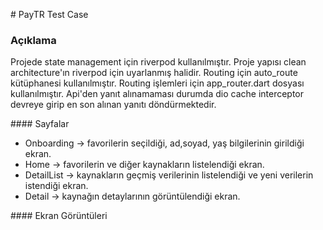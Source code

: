 # PayTR Test Case

### Açıklama

Projede state management için riverpod kullanılmıştır. Proje yapısı clean architecture'ın riverpod için uyarlanmış halidir.
Routing için auto_route kütüphanesi kullanılmıştır. Routing işlemleri için app_router.dart dosyası kullanılmıştır.
Api'den yanıt alınamaması durumda dio cache interceptor devreye girip en son alınan yanıtı döndürmektedir.


#### Sayfalar
- Onboarding -> favorilerin seçildiği, ad,soyad, yaş bilgilerinin girildiği ekran.
- Home -> favorilerin ve diğer kaynakların listelendiği ekran.
- DetailList -> kaynakların geçmiş verilerinin listelendiği ve yeni verilerin istendiği ekran.
- Detail -> kaynağın detaylarının görüntülendiği ekran.

#### Ekran Görüntüleri
